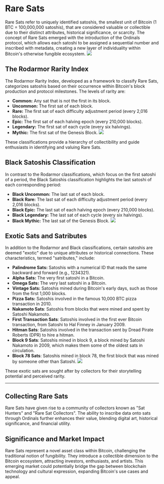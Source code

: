 # Rare Sats

Rare Sats refer to uniquely identified satoshis, the smallest unit of Bitcoin (1 BTC = 100,000,000 satoshis), that are considered valuable or collectible due to their distinct attributes, historical significance, or scarcity. The concept of Rare Sats emerged with the introduction of the Ordinals protocol, which allows each satoshi to be assigned a sequential number and inscribed with metadata, creating a new layer of individuality within Bitcoin's otherwise fungible ecosystem.
![](https://pbs.twimg.com/media/GhgYkCAWcAAZ0YS?format=jpg&name=medium)

## The Rodarmor Rarity Index
The Rodarmor Rarity Index, developed as a framework to classify Rare Sats, categorizes satoshis based on their occurrence within Bitcoin's block production and protocol milestones. The levels of rarity are:

- **Common:** Any sat that is not the first in its block.
- **Uncommon:** The first sat of each block.
- **Rare:** The first sat of each difficulty adjustment period (every 2,016 blocks).
- **Epic:** The first sat of each halving epoch (every 210,000 blocks).
- **Legendary:** The first sat of each cycle (every six halvings).
- **Mythic:** The first sat of the Genesis Block.
![](https://pbs.twimg.com/media/GhgaSLxX0AA9qKw?format=jpg&name=medium)

These classifications provide a hierarchy of collectibility and guide enthusiasts in identifying and valuing Rare Sats.

## Black Satoshis Classification
In contrast to the Rodarmor classifications, which focus on the first satoshi of a period, the Black Satoshis classification highlights the last satoshi of each corresponding period:

- **Black Uncommon:** The last sat of each block.
- **Black Rare:** The last sat of each difficulty adjustment period (every 2,016 blocks).
- **Black Epic:** The last sat of each halving epoch (every 210,000 blocks).
- **Black Legendary:** The last sat of each cycle (every six halvings).
- **Black Mythic:** The last sat of the Genesis Block.
![](https://pbs.twimg.com/media/Gh0xy_RXgAAMjOZ?format=jpg&name=small)

## Exotic Sats and Satributes
In addition to the Rodarmor and Black classifications, certain satoshis are deemed "exotic" due to unique attributes or historical connections. These characteristics, termed "satributes," include:

- **Palindrome Sats:** Satoshis with a numerical ID that reads the same backward and forward (e.g., 1234321).
- **Alpha Sats:** The very first satoshi in a Bitcoin.
- **Omega Sats:** The very last satoshi in a Bitcoin.
- **Vintage Sats:** Satoshis mined during Bitcoin's early days, such as those from the first 1,000 blocks.
- **Pizza Sats:** Satoshis involved in the famous 10,000 BTC pizza transaction in 2010.
- **Nakamoto Sats**: Satoshis from blocks that were mined and spent by Satoshi Nakamoto.
- **First Transaction Sats**: Satoshis involved in the first ever Bitcoin transaction, from Satoshi to Hal Finney in January 2009.
- **Hitman Sats**: Satoshis involved in the transaction sent by Dread Pirate Roberts (DPR) to hire a hitman. 
- **Block 9 Sats**: Satoshis mined in block 9, a block mined by Satoshi Nakamoto in 2009, which makes them some of the oldest sats in circulation.
- **Block 78 Sats**: Satoshis mined in block 78, the first block that was mined by someone other than Satoshi.
![](https://pbs.twimg.com/media/GhgaW-9WQAAdibn?format=jpg&name=small)

These exotic sats are sought after by collectors for their storytelling potential and perceived rarity.

---

## Collecting Rare Sats
Rare Sats have given rise to a community of collectors known as "Sat Hunters" and "Rare Sat Collectors". The ability to inscribe data onto sats through Ordinals further enhances their value, blending digital art, historical significance, and financial utility.

## Significance and Market Impact
Rare Sats represent a novel asset class within Bitcoin, challenging the traditional notion of fungibility. They introduce a collectible dimension to the Bitcoin ecosystem, attracting investors, enthusiasts, and artists. This emerging market could potentially bridge the gap between blockchain technology and cultural expression, expanding Bitcoin's use cases and appeal.

